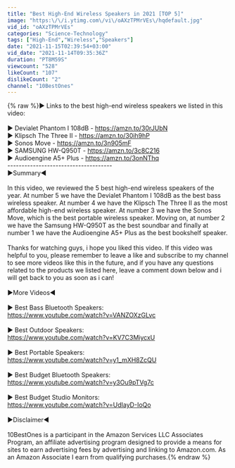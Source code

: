 ```yaml
---
title: "Best High-End Wireless Speakers in 2021 [TOP 5]"
image: "https:\/\/i.ytimg.com\/vi\/oAXzTPMrVEs\/hqdefault.jpg"
vid_id: "oAXzTPMrVEs"
categories: "Science-Technology"
tags: ["High-End","Wireless","Speakers"]
date: "2021-11-15T02:39:54+03:00"
vid_date: "2021-11-14T09:35:36Z"
duration: "PT8M59S"
viewcount: "528"
likeCount: "107"
dislikeCount: "2"
channel: "10BestOnes"
---
```

{% raw %}► Links to the best high-end wireless speakers we listed in this video:<br /><br />► Devialet Phantom I 108dB - <a rel="nofollow" target="blank" href="https://amzn.to/30rJUbN">https://amzn.to/30rJUbN</a><br />► Klipsch The Three II - <a rel="nofollow" target="blank" href="https://amzn.to/30ih9hP">https://amzn.to/30ih9hP</a><br />► Sonos Move - <a rel="nofollow" target="blank" href="https://amzn.to/3n905mF">https://amzn.to/3n905mF</a><br />► SAMSUNG HW-Q950T - <a rel="nofollow" target="blank" href="https://amzn.to/3c8C216">https://amzn.to/3c8C216</a><br />► Audioengine A5+ Plus - <a rel="nofollow" target="blank" href="https://amzn.to/3onNThq">https://amzn.to/3onNThq</a><br />-------------------------------------<br />►Summary◄<br /><br />In this video, we reviewed the 5 best high-end wireless speakers of the year. At number 5 we have the Devialet Phantom I 108dB as the best bass wireless speaker. At number 4 we have the Klipsch The Three II as the most affordable high-end wireless speaker. At number 3 we have the Sonos Move, which is the best portable wireless speaker. Moving on, at number 2 we have the Samsung HW-Q950T as the best soundbar and finally at number 1 we have the Audioengine A5+ Plus as the best bookshelf speaker.<br /><br />Thanks for watching guys, i hope you liked this video. If this video was helpful to you, please remember to leave a like and subscribe to my channel to see more videos like this in the future, and if you have any questions related to the products we listed here, leave a comment down below and i will get back to you as soon as i can!<br /><br />►More Videos◄<br /><br />► Best Bass Bluetooth Speakers:<br /><a rel="nofollow" target="blank" href="https://www.youtube.com/watch?v=VANZOXzGLvc">https://www.youtube.com/watch?v=VANZOXzGLvc</a><br /><br />► Best Outdoor Speakers:<br /><a rel="nofollow" target="blank" href="https://www.youtube.com/watch?v=KV7C3MiycxU">https://www.youtube.com/watch?v=KV7C3MiycxU</a><br /><br />► Best Portable Speakers:<br /><a rel="nofollow" target="blank" href="https://www.youtube.com/watch?v=y1_mXH8ZcQU">https://www.youtube.com/watch?v=y1_mXH8ZcQU</a><br /><br />► Best Budget Bluetooth Speakers:<br /><a rel="nofollow" target="blank" href="https://www.youtube.com/watch?v=y3Ou9pTVg7c">https://www.youtube.com/watch?v=y3Ou9pTVg7c</a><br /><br />► Best Budget Studio Monitors:<br /><a rel="nofollow" target="blank" href="https://www.youtube.com/watch?v=UdIayD-IoQo">https://www.youtube.com/watch?v=UdIayD-IoQo</a><br /><br />►Disclaimer◄<br /><br />10BestOnes is a participant in the Amazon Services LLC Associates Program, an affiliate advertising program designed to provide a means for sites to earn advertising fees by advertising and linking to Amazon.com. As an Amazon Associate I earn from qualifying purchases.{% endraw %}
